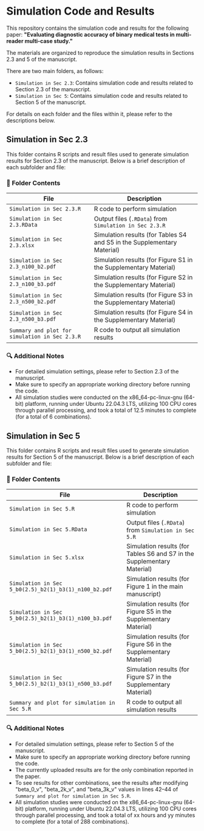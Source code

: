 # Simulation Code and Results

This repository contains the simulation code and results for the following paper:
**"Evaluating diagnostic accuracy of binary medical tests in multi-reader multi-case study."**

The materials are organized to reproduce the simulation results in Sections 2.3 and 5 of the manuscript.

There are two main folders, as follows:
- `Simulation in Sec 2.3`: Contains simulation code and results related to Section 2.3 of the manuscript.
- `Simulation in Sec 5`: Contains simulation code and results related to Section 5 of the manuscript.

For details on each folder and the files within it, please refer to the descriptions below.



## Simulation in Sec 2.3

This folder contains R scripts and result files used to generate simulation results for Section 2.3 of the manuscript. 
Below is a brief description of each subfolder and file:


### 📁 Folder Contents

| File                                           | Description                                                             |
|------------------------------------------------|-------------------------------------------------------------------------|
| `Simulation in Sec 2.3.R`                      | R code to perform simulation                                            |
| `Simulation in Sec 2.3.RData`                  | Output files (`.RData`) from `Simulation in Sec 2.3.R`                  |
| `Simulation in Sec 2.3.xlsx`                   | Simulation results (for Tables S4 and S5 in the Supplementary Material) |
| `Simulation in Sec 2.3_n100_b2.pdf`            | Simulation results (for Figure S1 in the Supplementary Material)        |
| `Simulation in Sec 2.3_n100_b3.pdf`            | Simulation results (for Figure S2 in the Supplementary Material)        |
| `Simulation in Sec 2.3_n500_b2.pdf`            | Simulation results (for Figure S3 in the Supplementary Material)        |
| `Simulation in Sec 2.3_n500_b3.pdf`            | Simulation results (for Figure S4 in the Supplementary Material)        |
| `Summary and plot for simulation in Sec 2.3.R` | R code to output all simulation results                                 |


### 🔍 Additional Notes
- For detailed simulation settings, please refer to Section 2.3 of the manuscript.
- Make sure to specify an appropriate working directory before running the code.
- All simulation studies were conducted on the x86_64-pc-linux-gnu (64-bit) platform, running under Ubuntu 22.04.3 LTS, utilizing 100 CPU cores through parallel processing, and took a total of 12.5 minutes to complete (for a total of 6 combinations).



## Simulation in Sec 5

This folder contains R scripts and result files used to generate simulation results for Section 5 of the manuscript. 
Below is a brief description of each subfolder and file:


### 📁 Folder Contents

| File                                                  | Description                                                             |
|-------------------------------------------------------|-------------------------------------------------------------------------|
| `Simulation in Sec 5.R`                               | R code to perform simulation                                            |
| `Simulation in Sec 5.RData`                           | Output files (`.RData`) from `Simulation in Sec 5.R`                    |
| `Simulation in Sec 5.xlsx`                            | Simulation results (for Tables S6 and S7 in the Supplementary Material) |
| `Simulation in Sec 5_b0(2.5)_b2(1)_b3(1)_n100_b2.pdf` | Simulation results (for Figure 1 in the main manuscript)                |
| `Simulation in Sec 5_b0(2.5)_b2(1)_b3(1)_n100_b3.pdf` | Simulation results (for Figure S5 in the Supplementary Material)        |
| `Simulation in Sec 5_b0(2.5)_b2(1)_b3(1)_n500_b2.pdf` | Simulation results (for Figure S6 in the Supplementary Material)        |
| `Simulation in Sec 5_b0(2.5)_b2(1)_b3(1)_n500_b3.pdf` | Simulation results (for Figure S7 in the Supplementary Material)        |
| `Summary and plot for simulation in Sec 5.R`          | R code to output all simulation results                                 |


### 🔍 Additional Notes
- For detailed simulation settings, please refer to Section 5 of the manuscript.
- Make sure to specify an appropriate working directory before running the code.
- The currently uploaded results are for the only combination reported in the paper.
- To see results for other combinations, see the results after modifying "beta_0_v", "beta_2k_v", and "beta_3k_v" values ​​in lines 42–44 of `Summary and plot for simulation in Sec 5.R`.
- All simulation studies were conducted on the x86_64-pc-linux-gnu (64-bit) platform, running under Ubuntu 22.04.3 LTS, utilizing 100 CPU cores through parallel processing, and took a total of xx hours and yy minutes to complete (for a total of 288 combinations).


